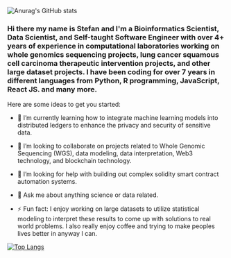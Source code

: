 ![Anurag's GitHub stats](https://github-readme-stats.vercel.app/api?username=Exzo-Network&show_icons=true&theme=merko)


### Hi there my name is Stefan and I'm a Bioinformatics Scientist, Data Scientist, and Self-taught Software Engineer with over 4+ years of experience in computational laboratories working on whole genomics sequencing projects, lung cancer squamous cell carcinoma therapeutic intervention projects, and other large dataset projects. I have been coding for over 7 years in different languages from Python, R programming, JavaScript, React JS. and many more.


Here are some ideas to get you started:

- 🌱 I’m currently learning how to integrate machine learning models into distributed ledgers to enhance the privacy and security of sensitive data.

- 👯 I’m looking to collaborate on projects related to Whole Genomic Sequencing (WGS), data modeling, data interpretation, Web3 technology, and blockchain technology.

- 🤔 I’m looking for help with building out complex solidity smart contract automation systems.

- 💬 Ask me about anything science or data related.

- ⚡ Fun fact: I enjoy working on large datasets to utilize statistical modeling to interpret these results to come up with solutions to real world problems. I also really enjoy coffee and trying to make peoples lives better in anyway I can.


[![Top Langs](https://github-readme-stats.vercel.app/api/top-langs/?username=Exzo-Network&langs_count=8)](https://github.com/Exzo-Network/github-readme-stats)
